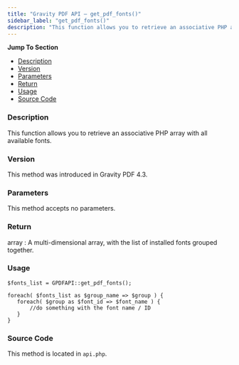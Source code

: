 ```yaml
---
title: "Gravity PDF API – get_pdf_fonts()"
sidebar_label: "get_pdf_fonts()"
description: "This function allows you to retrieve an associative PHP array with all available fonts. It returns a multi-dimensional array grouped together."
---
```


**Jump To Section**

* [Description](#description)
* [Version](#version)
* [Parameters](#parameters)
* [Return](#return)
* [Usage](#usage)
* [Source Code](#source-code)

### Description

This function allows you to retrieve an associative PHP array with all available fonts.

### Version

This method was introduced in Gravity PDF 4.3.

### Parameters

This method accepts no parameters.

### Return

array
:    A multi-dimensional array, with the list of installed fonts grouped together.

### Usage

```
$fonts_list = GPDFAPI::get_pdf_fonts();

foreach( $fonts_list as $group_name => $group ) {
   foreach( $group as $font_id => $font_name ) {
       //do something with the font name / ID
   }
}
```

### Source Code

This method is located in `api.php`.